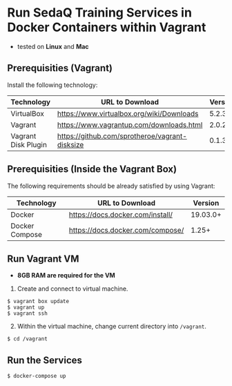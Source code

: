 # Run SedaQ Training Services in Docker Containers within Vagrant

* tested on **Linux** and **Mac**

## Prerequisities (Vagrant)

Install the following technology:

Technology | URL to Download                           | Version
---------- | ---------------                           | -------
VirtualBox | https://www.virtualbox.org/wiki/Downloads | 5.2.34+
Vagrant    | https://www.vagrantup.com/downloads.html  | 2.0.2+
Vagrant Disk Plugin | https://github.com/sprotheroe/vagrant-disksize | 0.1.3+

## Prerequisities (Inside the Vagrant Box)
The following requirements should be already satisfied by using Vagrant:

Technology        | URL to Download                  | Version
----------------- | ------------                     | ------------------
Docker            | https://docs.docker.com/install/ | 19.03.0+
Docker Compose    | https://docs.docker.com/compose/ | 1.25+

## Run Vagrant VM

* **8GB RAM are required for the VM**

1. Create and connect to virtual machine.

```shell
$ vagrant box update
$ vagrant up
$ vagrant ssh
```
    
2. Within the virtual machine, change current directory into `/vagrant`.

```shell
$ cd /vagrant
```
	
## Run the Services

```shell
$ docker-compose up
```
